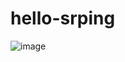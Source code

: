 # hello-srping

![image](https://user-images.githubusercontent.com/103628866/233405052-0eedb5d8-52da-4ab2-ad0f-ac0789a90a50.png)
